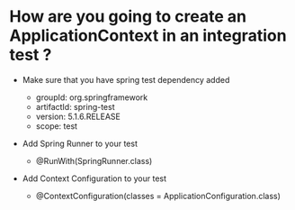 # How are you going to create an ApplicationContext in an integration test ?
- Make sure that you have spring test dependency added
    - groupId: org.springframework
    - artifactId: spring-test 
    - version: 5.1.6.RELEASE 
    - scope: test
    

- Add Spring Runner to your test
    - @RunWith(SpringRunner.class)

    
- Add Context Configuration to your test    
    - @ContextConfiguration(classes = ApplicationConfiguration.class)